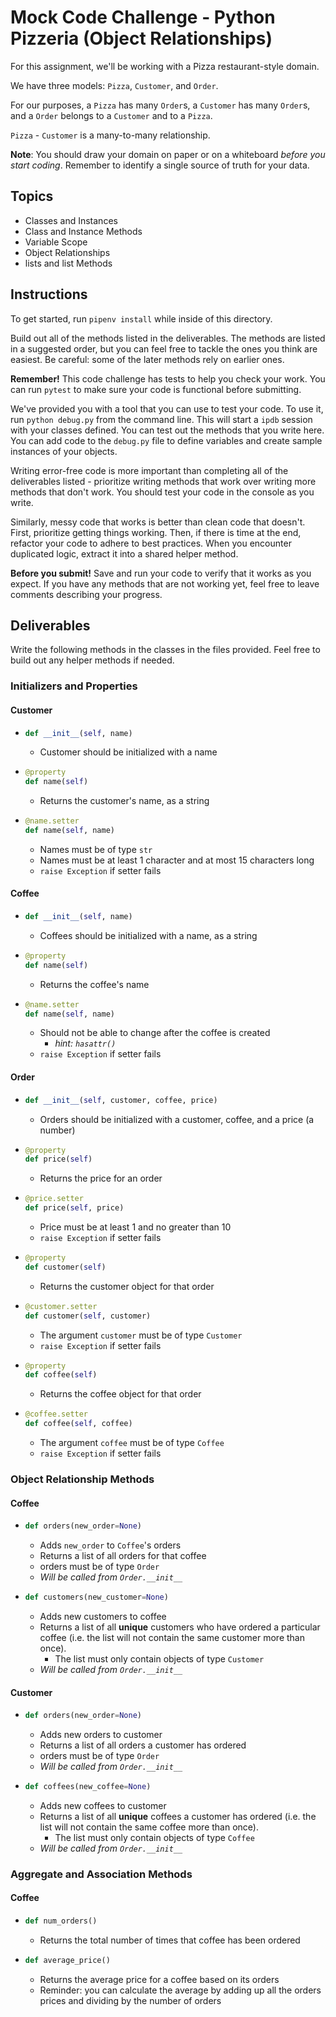# Mock Code Challenge - Python Pizzeria (Object Relationships)

For this assignment, we'll be working with a Pizza restaurant-style domain.

We have three models: `Pizza`, `Customer`, and `Order`.

For our purposes, a `Pizza` has many `Order`s, a `Customer` has many
`Order`s, and a `Order` belongs to a `Customer` and to a `Pizza`.

`Pizza` - `Customer` is a many-to-many relationship. 

**Note**: You should draw your domain on paper or on a whiteboard _before you
start coding_. Remember to identify a single source of truth for your data.

## Topics

- Classes and Instances
- Class and Instance Methods
- Variable Scope
- Object Relationships
- lists and list Methods

## Instructions

To get started, run `pipenv install` while inside of this directory.

Build out all of the methods listed in the deliverables. The methods are listed
in a suggested order, but you can feel free to tackle the ones you think are
easiest. Be careful: some of the later methods rely on earlier ones.

**Remember!** This code challenge has tests to help you check your work. You
can run `pytest` to make sure your code is functional before submitting.

We've provided you with a tool that you can use to test your code. To use it,
run `python debug.py` from the command line. This will start a `ipdb` session
with your classes defined. You can test out the methods that you write here. You
can add code to the `debug.py` file to define variables and create sample
instances of your objects.

Writing error-free code is more important than completing all of the
deliverables listed - prioritize writing methods that work over writing more
methods that don't work. You should test your code in the console as you write.

Similarly, messy code that works is better than clean code that doesn't. First,
prioritize getting things working. Then, if there is time at the end, refactor
your code to adhere to best practices. When you encounter duplicated logic,
extract it into a shared helper method.

**Before you submit!** Save and run your code to verify that it works as you
expect. If you have any methods that are not working yet, feel free to leave
comments describing your progress.

## Deliverables

Write the following methods in the classes in the files provided. Feel free to
build out any helper methods if needed.

### Initializers and Properties

#### Customer

- 
  ```python
  def __init__(self, name)
  ```
  - Customer should be initialized with a name 
- 
  ```python
  @property
  def name(self)
  ```
    - Returns the customer's name, as a string
- 
  ```python
  @name.setter
  def name(self, name)
  ```
    - Names must be of type `str`
    - Names must be at least 1 character and at most 15 characters long
    - `raise Exception` if setter fails
      

#### Coffee

- 
  ```python
  def __init__(self, name)
  ```
  - Coffees should be initialized with a name, as a string
- 
  ```python
  @property
  def name(self)
  ```
    - Returns the coffee's name
- 
  ```python
  @name.setter
  def name(self, name)
  ```
    - Should not be able to change after the coffee is created
      - _hint: `hasattr()`_
    - `raise Exception` if setter fails

#### Order

- 
    ```python
    def __init__(self, customer, coffee, price)
    ```
  - Orders should be initialized with a customer, coffee, and a price (a number)
- 
  ```python
  @property
  def price(self)
  ```
    - Returns the price for an order
- 
  ```python
  @price.setter
  def price(self, price)
  ```
    - Price must be at least 1 and no greater than 10
    - `raise Exception` if setter fails
- 
  ```python
  @property
  def customer(self)
  ```
    - Returns the customer object for that order
- 
  ```python
  @customer.setter
  def customer(self, customer)
  ```
    - The argument `customer` must be of type `Customer`
    - `raise Exception` if setter fails
- 
  ```python
  @property
  def coffee(self)
  ```
    - Returns the coffee object for that order
- 
  ```python
  @coffee.setter
  def coffee(self, coffee)
  ```
    - The argument `coffee` must be of type `Coffee` 
    - `raise Exception` if setter fails

### Object Relationship Methods


#### Coffee

- 
  ```python
  def orders(new_order=None)
  ```
  - Adds `new_order` to `Coffee`'s orders
  - Returns a list of all orders for that coffee
  - orders must be of type `Order`
  - _Will be called from `Order.__init__`_
- 
  ```python
  def customers(new_customer=None)
  ```
  - Adds new customers to coffee
  - Returns a list of all **unique** customers who have ordered a particular coffee (i.e. the list will not contain the same customer more than once).
    - The list must only contain objects of type `Customer`
  - _Will be called from `Order.__init__`_

#### Customer

- 
  ```python
  def orders(new_order=None)
  ```
  - Adds new orders to customer
  - Returns a list of all orders a customer has ordered
  - orders must be of type `Order`
  - _Will be called from `Order.__init__`_
- 
  ```python
  def coffees(new_coffee=None)
  ```
  - Adds new coffees to customer
  - Returns a list of all **unique** coffees a customer has ordered (i.e. the list will not contain the same coffee more than once).
    - The list must only contain objects of type `Coffee`
  - _Will be called from `Order.__init__`_

### Aggregate and Association Methods


#### Coffee

- 
  ```python
  def num_orders()
  ```
  - Returns the total number of times that coffee has been ordered
- 
  ```python
  def average_price()
  ```
  - Returns the average price for a coffee based on its orders
  - Reminder: you can calculate the average by adding up all the orders prices and
    dividing by the number of orders